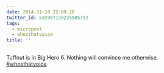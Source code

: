 ```yaml
---
date: 2014-11-10 22:09:20
twitter_id: 532007139225505792
tags:
  - micropost
  - whosthatvoice
title: ''
---
```


Tuffnut is in Big Hero 6. Nothing will convince me otherwise. [#whosthatvoice](https://twitter.com/hashtag/whosthatvoice)
